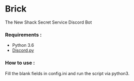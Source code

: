 # Brick
The New Shack Secret Service Discord Bot

### Requirements :

- Python 3.6
- [Discord.py](https://github.com/Rapptz/discord.py)

### How to use :

Fill the blank fields in config.ini and run the script via python3.
